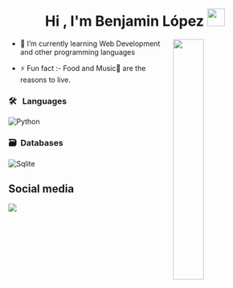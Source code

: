 <h1 align="center">Hi , I'm Benjamin López <img src="https://media.giphy.com/media/hvRJCLFzcasrR4ia7z/giphy.gif" width="35"></h1>


<p><img align="right" width="35%" height="35%" src="https://media1.giphy.com/media/v1.Y2lkPTc5MGI3NjExd2o4cGw3dTcwN29kYzB0Z25zczJwY3ljbW9tdmhrYjBsbzN5cng5MSZlcD12MV9pbnRlcm5hbF9naWZfYnlfaWQmY3Q9Zw/qgQUggAC3Pfv687qPC/giphy.gif"/></p>


- 🌱 I’m currently learning Web Development and other programming languages

- ⚡ Fun fact :- Food and Music🎵 are the reasons to live.


### 🛠 &nbsp; Languages

![Python](https://img.shields.io/badge/python-3670A0?style=for-the-badge&logo=python&logoColor=ffdd54)&nbsp;

### 🗃 &nbsp;Databases

![Sqlite](https://img.shields.io/badge/Sqlite-%23316192.svg?style=for-the-badge&logo=Sqlite&logoColor=white)&nbsp;


## Social media

 <a href= "https://www.linkedin.com/in/benjam%C3%ADn-lopez-38068a2a2/">
    <img src="https://img.shields.io/badge/linkedin-%230077B5.svg?style=for-the-badge&logo=linkedin&logoColor=white">
 </a>
